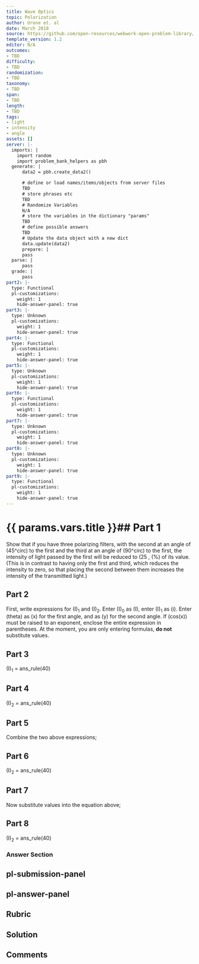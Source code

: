```yaml
---
title: Wave Optics
topic: Polarization
author: Urone et. al
date: March 2018
source: https://github.com/open-resources/webwork-open-problem-library/tree/master/Contrib/BrockPhysics/College_Physics_Urone/27.Wave_Optics/Polarization/NU_U17-27-08-006.pg
template_version: 1.2
editor: N/A
outcomes:
- TBD
difficulty:
- TBD
randomization:
- TBD
taxonomy:
- TBD
span:
- TBD
length:
- TBD
tags:
- light
- intensity
- angle
assets: []
server: |-
  imports: |
    import random
    import problem_bank_helpers as pbh
  generate: |
      data2 = pbh.create_data2()

      # define or load names/items/objects from server files
      TBD
      # store phrases etc
      TBD
      # Randomize Variables
      N/A
      # store the variables in the dictionary "params"
      TBD
      # define possible answers
      TBD
      # Update the data object with a new dict
      data.update(data2)
      prepare: |
      pass
  parse: |
      pass
  grade: |
      pass
part2: |-
  type: Functional
  pl-customizations:
    weight: 1
    hide-answer-panel: true
part3: |-
  type: Unknown
  pl-customizations:
    weight: 1
    hide-answer-panel: true
part4: |-
  type: Functional
  pl-customizations:
    weight: 1
    hide-answer-panel: true
part5: |-
  type: Unknown
  pl-customizations:
    weight: 1
    hide-answer-panel: true
part6: |-
  type: Functional
  pl-customizations:
    weight: 1
    hide-answer-panel: true
part7: |-
  type: Unknown
  pl-customizations:
    weight: 1
    hide-answer-panel: true
part8: |-
  type: Unknown
  pl-customizations:
    weight: 1
    hide-answer-panel: true
part9: |-
  type: Functional
  pl-customizations:
    weight: 1
    hide-answer-panel: true
---
```


# {{ params.vars.title }}## Part 1 
Show that if you have three polarizing filters, with the second at an angle of (45^circ) to the first and the third at an angle of (90^circ) to the first, the intensity of light passed by the first will be reduced to (25 , (%) of its value. (This is in contrast to having only the first and third, which reduces the intensity to zero, so that placing the second between them increases the intensity of the transmitted light.) 
## Part 2 
First, write expressions for (I)<sub>1</sub> and (I)<sub>2</sub>. Enter (I)<sub>0</sub> as (I), enter (I)<sub>1</sub> as (i). Enter (theta) as (x) for the first angle, and as (y) for the second angle. If (cos(x)) must be raised to an exponent, enclose the entire expression in parentheses. At the moment, you are only entering formulas, <strong>do not</strong> substitute values. 
## Part 3 
(I)<sub>1</sub> = ans_rule(40) 
## Part 4 
(I)<sub>2</sub> = ans_rule(40) 
## Part 5 
Combine the two above expressions; 
## Part 6 
(I)<sub>2</sub> = ans_rule(40) 
## Part 7 
Now substitute values into the equation above; 
## Part 8 
(I)<sub>2</sub> = ans_rule(40) 


### Answer Section 


## pl-submission-panel 


## pl-answer-panel 


## Rubric 


## Solution 


## Comments 


